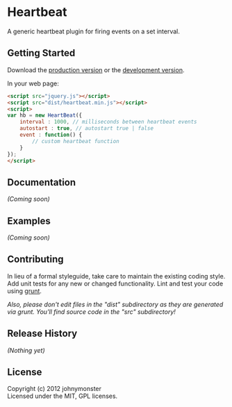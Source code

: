 # Heartbeat

A generic heartbeat plugin for firing events on a set interval.

## Getting Started
Download the [production version][min] or the [development version][max].

[min]: https://raw.github.com/jnelson/heartbeat/master/dist/heartbeat.min.js
[max]: https://raw.github.com/jnelson/heartbeat/master/dist/heartbeat.js

In your web page:

```html
<script src="jquery.js"></script>
<script src="dist/heartbeat.min.js"></script>
<script>
var hb = new HeartBeat({
    interval : 1000, // milliseconds between heartbeat events
    autostart : true, // autostart true | false
    event : function() {
        // custom heartbeat function
    }
});
</script>
```

## Documentation
_(Coming soon)_

## Examples
_(Coming soon)_

## Contributing
In lieu of a formal styleguide, take care to maintain the existing coding style. Add unit tests for any new or changed functionality. Lint and test your code using [grunt](https://github.com/cowboy/grunt).

_Also, please don't edit files in the "dist" subdirectory as they are generated via grunt. You'll find source code in the "src" subdirectory!_

## Release History
_(Nothing yet)_

## License
Copyright (c) 2012 johnymonster  
Licensed under the MIT, GPL licenses.
